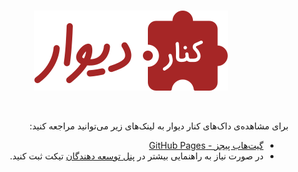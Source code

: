 <br>

<div align="center">

![Logo](./static/img/logo.svg)

</div>
<br>
<div dir="rtl">

برای مشاهده‌ی داک‌های کنار دیوار به لینک‌های زیر می‌توانید مراجعه کنید:

- [گیت‌هاب پیجز - GitHub Pages](https://divar-ir.github.io/kenar-docs)
- در صورت نیاز به راهنمایی بیشتر در [پنل توسعه دهندگان](https://divar.ir/kenar/management/issues/new) تیکت ثبت کنید.

</div>
